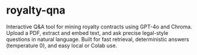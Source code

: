 # royalty-qna
Interactive Q&amp;A tool for mining royalty contracts using GPT-4o and Chroma. Upload a PDF, extract and embed text, and ask precise legal-style questions in natural language. Built for fast retrieval, deterministic answers (temperature 0), and easy local or Colab use.

